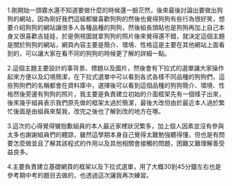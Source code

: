 ﻿1.剛開始一頭霧水還不知道要做什麼的時候還一臉茫然，後來最後討論出要做出狗狗的網站，因為剛好我們這組都蠻喜歡狗狗的然後也覺得狗狗有些行為很好笑，想要介紹狗狗的網站讓很多人各種品種的狗狗，然後組長頭貼也是狗狗再加上自己本身又很喜歡吉娃娃，於是側視圖就拿狗狗的照片後來覺得還不錯，就決定這個主題是關於狗狗的網站，網頁內容主要是簡介、環境、性格這是主要在其他網站上面看到的，可以讓大家在看不同的狗狗的時候更了解的詳細一點。

2.這個主題主要設計的事背景、標題以及圖片，然後會有下拉式的選單讓大家操作起來方便以及幻境簡潔，在下拉式選單中可以看到各式各樣不同品種的狗狗們，這些狗狗們的名稱都會在資料庫中，選擇後可以看到這個品種的狗狗簡介、環境、性格然後旁邊有狗狗的照片，我主要是負責建立初始的介面框架先有一個樣子出來，後來幾乎組員表示我們原先做的框架太過於簡潔，最後大改但由於最近本人過於繁忙後面是由組員來幫我，改完之後也了解到改的地方在哪。

3.這次的心得覺得蠻抱歉組員的本人最近家裡狀況繁多，加上個人因素並沒有參與太多也謝謝組員們的體諒，雖然這學期本身自己覺得太難勉強聽得懂，但也是有問要怎麼做並且了解其該程式的作用以及其他相關會接觸的問題，困難又難理解善受益良多。

4.主要負責建立基礎網頁的框架以及下拉式選單，用了大概30到45分鐘左右也是參考期中考的題目去做的，也透過這次讓我再次練習。